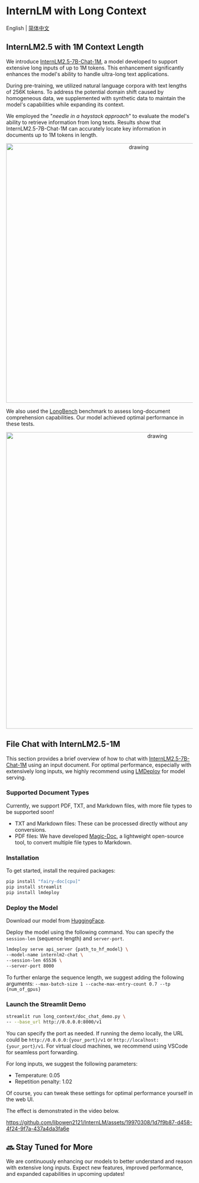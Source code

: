 # InternLM with Long Context

English | [简体中文](./README_zh-CN.md)

## InternLM2.5 with 1M Context Length

We introduce [InternLM2.5-7B-Chat-1M](link), a model developed to support extensive long inputs of up to 1M tokens.
This enhancement significantly enhances the model's ability to handle ultra-long text applications.

During pre-training, we utilized natural language corpora with text lengths of 256K tokens. To address the potential domain shift caused by homogeneous data, we supplemented with synthetic data to maintain the model's capabilities while expanding its context.

We employed the "*needle in a haystack approach*" to evaluate the model's ability to retrieve information from long texts. Results show that InternLM2.5-7B-Chat-1M can accurately locate key information in documents up to 1M tokens in length.


<p align="center">
<img src="https://github.com/libowen2121/InternLM/assets/19970308/2ce3745f-26f5-4a39-bdcd-2075790d7b1d" alt="drawing" width="700"/>
</p>

We also used the [LongBench](https://github.com/THUDM/LongBench) benchmark to assess long-document comprehension capabilities. Our model achieved optimal performance in these tests.


<p align="center">
<img src="https://github.com/libowen2121/InternLM/assets/19970308/1e8f7da8-8193-4def-8b06-0550bab6a12f" alt="drawing" width="800"/>
</p>



## File Chat with InternLM2.5-1M

This section provides a brief overview of how to chat with [InternLM2.5-7B-Chat-1M]() using an input document. For optimal performance, especially with extensively long inputs, we highly recommend using [LMDeploy]() for model serving.

### Supported Document Types

Currently, we support PDF, TXT, and Markdown files, with more file types to be supported soon!

- TXT and Markdown files: These can be processed directly without any conversions.
- PDF files: We have developed [Magic-Doc](https://github.com/magicpdf/Magic-Doc), a lightweight open-source tool, to convert multiple file types to Markdown.

### Installation

To get started, install the required packages:
```bash
pip install "fairy-doc[cpu]"
pip install streamlit
pip install lmdeploy
```

### Deploy the Model

Download our model from [HuggingFace](xxx).

Deploy the model using the following command. You can specify the `session-len` (sequence length) and `server-port`.

```bash
lmdeploy serve api_server {path_to_hf_model} \
--model-name internlm2-chat \
--session-len 65536 \
--server-port 8000
```

To further enlarge the sequence length, we suggest adding the following arguments:
`--max-batch-size 1 --cache-max-entry-count 0.7 --tp {num_of_gpus}`

### Launch the Streamlit Demo

```bash
streamlit run long_context/doc_chat_demo.py \
-- --base_url http://0.0.0.0:8000/v1
```

You can specify the port as needed. If running the demo locally, the URL could be `http://0.0.0.0:{your_port}/v1` or `http://localhost:{your_port}/v1`. For virtual cloud machines, we recommend using VSCode for seamless port forwarding.

For long inputs, we suggest the following parameters:

- Temperature: 0.05
- Repetition penalty: 1.02

Of course, you can tweak these settings for optimal performance yourself in the web UI.

The effect is demonstrated in the video below.

https://github.com/libowen2121/InternLM/assets/19970308/1d7f9b87-d458-4f24-9f7a-437a4da3fa6e


## 🔜 Stay Tuned for More

We are continuously enhancing our models to better understand and reason with extensive long inputs. Expect new features, improved performance, and expanded capabilities in upcoming updates!

